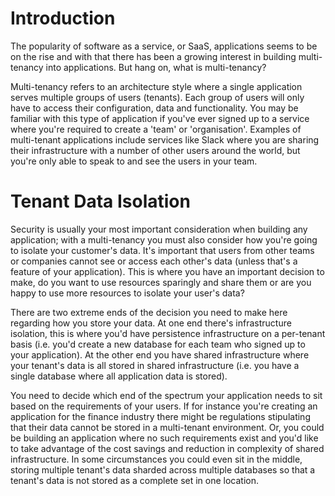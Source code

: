 # Introduction

The popularity of software as a service, or SaaS, applications seems to be on the rise and with that there has been a growing
interest in building multi-tenancy into applications. But hang on, what is multi-tenancy?

Multi-tenancy refers to an architecture style where a single application serves multiple groups of users (tenants). Each group
of users will only have to access their configuration, data and functionality. You may be familiar with this type of
application if you've ever signed up to a service where you're required to create a 'team' or 'organisation'. Examples of
multi-tenant applications include services like Slack where you are sharing their infrastructure with a number of other users
around the world, but you're only able to speak to and see the users in your team.

# Tenant Data Isolation

Security is usually your most important consideration when building any application; with a multi-tenancy you must also 
consider how you're going to isolate your customer's data. It's important that users from other teams or companies cannot see
or access each other's data (unless that's a feature of your application). This is where you have an important decision to 
make, do you want to use resources sparingly and share them or are you happy to  use more resources to isolate your user's 
data?

There are two extreme ends of the decision you need to make here regarding how you store your data. At one end there's 
infrastructure isolation, this is where you'd have persistence infrastructure on a per-tenant basis (i.e. you'd create a new
database for each team who signed up to your application). At the other end you have shared infrastructure where your tenant's
data is all stored in shared infrastructure (i.e. you have a single database where all application data is stored).

You need to decide which end of the spectrum your application needs to sit based on the requirements of your users. If for
instance you're creating an application for the finance industry there might be regulations stipulating that their data cannot
be stored in a multi-tenant environment. Or, you could be building an application where no such requirements exist and you'd
like to take advantage of the cost savings and reduction in complexity of shared infrastructure. In some circumstances you
could even sit in the middle, storing multiple tenant's data sharded across multiple databases so that a tenant's data is
not stored as a complete set in one location.
